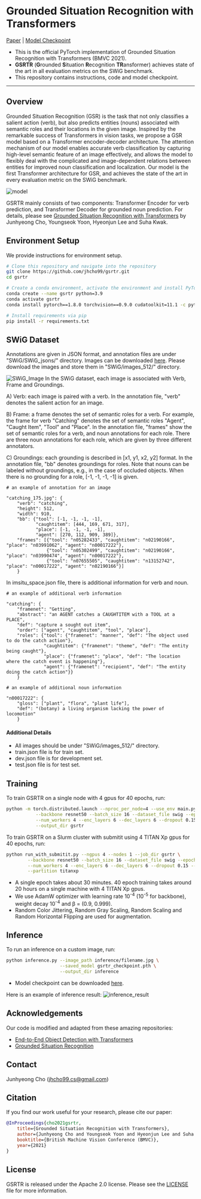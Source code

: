 # Grounded Situation Recognition with Transformers
[Paper](https://github.com/jhcho99/gsrtr) | [Model Checkpoint](https://drive.google.com/u/0/uc?export=download&confirm=0rzA&id=18Sfdbob0i54DLOplEhCV2zngMVljg6eh) 

- This is the official PyTorch implementation of Grounded Situation Recognition with Transformers (BMVC 2021). 
- **GSRTR** (**G**rounded **S**ituation **R**ecognition **TR**ansformer) achieves state of the art in all evaluation metrics on the SWiG benchmark.
- This repository contains instructions, code and model checkpoint.

---

## Overview
Grounded Situation Recognition (GSR) is the task that not only classifies a salient action (verb), but also predicts entities (nouns) associated with semantic roles and their locations in the given image. Inspired by the remarkable success of Transformers in vision tasks, we propose a GSR model based on a Transformer encoder-decoder architecture. The attention mechanism of our model enables accurate verb classification by capturing high-level semantic feature of an image effectively, and allows the model to flexibly deal with the complicated and image-dependent relations between entities for improved noun classification and localization. Our model is the first Transformer architecture for GSR, and achieves the state of the art in every evaluation metric on the SWiG benchmark.

![model](https://user-images.githubusercontent.com/55849968/135632419-e5a10fb9-ec2c-465c-8b9b-4d0c6f69b5b4.png)

GSRTR mainly consists of two components: Transformer Encoder for verb prediction, and Transformer Decoder for grounded noun prediction. For details, please see [Grounded Situation Recognition with Transformers](https://github.com/jhcho99/gsrtr) by Junhyeong Cho, Youngseok Yoon, Hyeonjun Lee and Suha Kwak.

## Environment Setup
We provide instructions for environment setup.
```bash
# Clone this repository and navigate into the repository
git clone https://github.com/jhcho99/gsrtr.git    
cd gsrtr                                          

# Create a conda environment, activate the environment and install PyTorch via conda
conda create --name gsrtr python=3.9              
conda activate gsrtr                             
conda install pytorch==1.8.0 torchvision==0.9.0 cudatoolkit=11.1 -c pytorch -c conda-forge 

# Install requirements via pip
pip install -r requirements.txt                   
```

## SWiG Dataset
Annotations are given in JSON format, and annotation files are under "SWiG/SWiG_jsons/" directory. Images can be downloaded [here](https://swig-data-weights.s3.us-east-2.amazonaws.com/images_512.zip). Please download the images and store them in "SWiG/images_512/" directory.

![SWiG_Image](https://user-images.githubusercontent.com/55849968/127730419-711640c6-0ede-44dd-a339-3152134ac166.jpg)
In the SWiG dataset, each image is associated with Verb, Frame and Groundings.       

A) Verb: each image is paired with a verb. In the annotation file, "verb" denotes the salient action for an image.            

B) Frame: a frame denotes the set of semantic roles for a verb. For example, the frame for verb "Catching" denotes the set of semantic roles "Agent", "Caught Item", "Tool" and "Place". In the annotation file, "frames" show the set of semantic roles for a verb, and noun annotations for each role. There are three noun annotations for each role, which are given by three different annotators.        

C) Groundings: each grounding is described in [x1, y1, x2, y2] format. In the annotation file, "bb" denotes groundings for roles. Note that nouns can be labeled without groundings, e.g., in the case of occluded objects. When there is no grounding for a role, [-1, -1, -1, -1] is given.       

```
# an example of annotation for an image

"catching_175.jpg": {
    "verb": "catching",
    "height": 512, 
    "width": 910,
    "bb": {"tool": [-1, -1, -1, -1], 
           "caughtitem": [444, 169, 671, 317], 
           "place": [-1, -1, -1, -1], 
           "agent": [270, 112, 909, 389]},
    "frames": [{"tool": "n05282433", "caughtitem": "n02190166", "place": "n03991062", "agent": "n00017222"}, 
               {"tool": "n05302499", "caughtitem": "n02190166", "place": "n03990474", "agent": "n00017222"}, 
               {"tool": "n07655505", "caughtitem": "n13152742", "place": "n00017222", "agent": "n02190166"}]
    }
```

In imsitu_space.json file, there is additional information for verb and noun.

```
# an example of additional verb information

"catching": {
    "framenet": "Getting", 
    "abstract": "an AGENT catches a CAUGHTITEM with a TOOL at a PLACE", 
    "def": "capture a sought out item", 
    "order": ["agent", "caughtitem", "tool", "place"], 
    "roles": {"tool": {"framenet": "manner", "def": "The object used to do the catch action"}, 
              "caughtitem": {"framenet": "theme", "def": "The entity being caught"}, 
              "place": {"framenet": "place", "def": "The location where the catch event is happening"}, 
              "agent": {"framenet": "recipient", "def": "The entity doing the catch action"}}
    }
```

```
# an example of additional noun information

"n00017222": {
    "gloss": ["plant", "flora", "plant life"], 
    "def": "(botany) a living organism lacking the power of locomotion"
    }
```

#### Additional Details
- All images should be under "SWiG/images_512/" directory.
- train.json file is for train set.
- dev.json file is for development set.
- test.json file is for test set.

## Training
To train GSRTR on a single node with 4 gpus for 40 epochs, run:
```bash
python -m torch.distributed.launch --nproc_per_node=4 --use_env main.py \
           --backbone resnet50 --batch_size 16 --dataset_file swig --epochs 40 \
           --num_workers 4 --enc_layers 6 --dec_layers 6 --dropout 0.15 --hidden_dim 512 \
           --output_dir gsrtr
```
To train GSRTR on a Slurm cluster with submitit using 4 TITAN Xp gpus for 40 epochs, run:
```bash
python run_with_submitit.py --ngpus 4 --nodes 1 --job_dir gsrtr \
        --backbone resnet50 --batch_size 16 --dataset_file swig --epochs 40 \
        --num_workers 4 --enc_layers 6 --dec_layers 6 --dropout 0.15 --hidden_dim 512 \
        --partition titanxp
```

- A single epoch takes about 30 minutes. 40 epoch training takes around 20 hours on a single machine with 4 TITAN Xp gpus.          
- We use AdamW optimizer with learning rate 10<sup>-4</sup> (10<sup>-5</sup> for backbone), weight decay 10<sup>-4</sup> and β = (0.9, 0.999).    
- Random Color Jittering, Random Gray Scaling, Random Scaling and Random Horizontal Flipping are used for augmentation.

## Inference
To run an inference on a custom image, run:
```bash
python inference.py --image_path inference/filename.jpg \
                    --saved_model gsrtr_checkpoint.pth \
                    --output_dir inference
```
- Model checkpoint can be downloaded [here](https://drive.google.com/u/0/uc?export=download&confirm=0rzA&id=18Sfdbob0i54DLOplEhCV2zngMVljg6eh).      

Here is an example of inference result:
![inference_result](https://user-images.githubusercontent.com/55849968/132457137-6d6868ea-a43c-4f06-b8a7-dc041a08abc7.jpg)

## Acknowledgements
Our code is modified and adapted from these amazing repositories:

- [End-to-End Object Detection with Transformers](https://github.com/facebookresearch/detr)          
- [Grounded Situation Recognition](https://github.com/allenai/swig)

## Contact
Junhyeong Cho (jhcho99.cs@gmail.com)

## Citation
If you find our work useful for your research, please cite our paper:

````BibTeX
@InProceedings{cho2021gsrtr,
    title={Grounded Situation Recognition with Transformers},
    author={Junhyeong Cho and Youngseok Yoon and Hyeonjun Lee and Suha Kwak},
    booktitle={British Machine Vision Conference (BMVC)},
    year={2021}
}
````

## License
GSRTR is released under the Apache 2.0 license. Please see the [LICENSE](LICENSE) file for more information.
